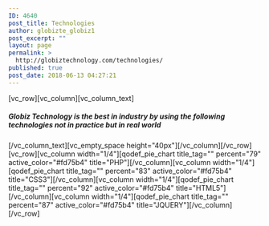 ```yaml
---
ID: 4640
post_title: Technologies
author: globizte_globiz1
post_excerpt: ""
layout: page
permalink: >
  http://globiztechnology.com/technologies/
published: true
post_date: 2018-06-13 04:27:21
---
```

[vc_row][vc_column][vc_column_text]
<h5><strong>Globiz Technology is the best in industry by using the following technologies not in practice but in real world</strong></h5>
[/vc_column_text][vc_empty_space height="40px"][/vc_column][/vc_row][vc_row][vc_column width="1/4"][qodef_pie_chart title_tag="" percent="79" active_color="#fd75b4" title="PHP"][/vc_column][vc_column width="1/4"][qodef_pie_chart title_tag="" percent="83" active_color="#fd75b4" title="CSS3"][/vc_column][vc_column width="1/4"][qodef_pie_chart title_tag="" percent="92" active_color="#fd75b4" title="HTML5"][/vc_column][vc_column width="1/4"][qodef_pie_chart title_tag="" percent="87" active_color="#fd75b4" title="JQUERY"][/vc_column][/vc_row]
